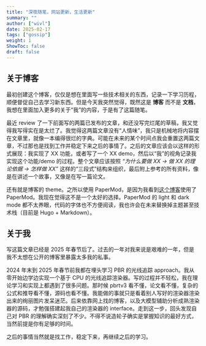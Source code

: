 ```yaml
---
title: "深夜随笔，网站更新，生活更新"
summary: ""
author: ["wivl"]
date: 2025-02-17
tags: ["gossip"]
weight: 1
ShowToc: false
draft: false
---
```


## 关于博客

最初创建这个博客，仅仅是想在里面写一些技术相关的东西，记录一下学习历程，顺便督促自己去学习新东西。但是今天我突然觉得，既然这是 **博客** 而不是 **文档**，我想在里面加入更多的关于“我”的内容，于是有了这篇随笔。

最近 review 了一下前面写的两篇已发布的文章，和还没写完烂尾的草稿，我又觉得我写得实在是太烂了。我觉得这两篇文章没有“人情味”，我只是机械地将内容摆在文章里，就像一本编得很烂的字典。可能在未来的某个时间点我会重置这两篇文章，不过那也是找到工作并稳定下来之后的事情了。之后的文章应该会以这样的形式展现：我实现了 XX 功能，或者写了一个 XX demo，然后以“我”的视角记录我实现这个功能/demo 的过程。整个文章应该按照 *“为什么要做 XX -> 做 XX 的理论依据 -> 怎样做 XX”* 这样的“三段式”结构来组织，最后附上参考的所有资料，像是在讲述一个故事，又像是在写一篇论文。

还有就是博客的 theme。之所以使用 PaperMod，是因为我看到[这个博客](https://lilianweng.github.io/)使用了 PaperMod。我现在觉得这不是一个太好的选择。PaperMod 的 light 和 dark mode 都不太养眼，代码的字体也不方便阅读，我也许会在未来替换掉主题甚至技术栈（目前是 Hugo + Markdown）。

## 关于我

写这篇文章已经是 2025 年春节后了。过去的一年对我来说是艰难的一年，但是我不太想在公开的博客里暴露太多我的私事。

2024 年末到 2025 年春节前我都在埋头学习 PBR 的光线追踪 approach。我从零开始边学边实现一个基于 CPU 的光线追踪渲染器。写的过程并不轻松，我在理论学习和实现上都遇到了很多问题。那时候 pbrtv3 看不懂，论文看不懂，复杂的公式和推导看不懂，源码也看不懂。我能做的事就只是看着别人写好的渲染器渲染出来的绚丽图片发呆迷茫。后来依靠网上找的博客，以及大模型辅助分析成熟渲染器的源码，才勉强搭建起我自己的渲染器的 interface。走到这一步，回头发现自己对 PBR 的理解确实深刻了不少。不得不说造轮子确实是掌握知识的最好方式，当然前提是你有足够的时间。

之后的事情当然就是找工作，稳定下来，再继续之后的学习。
